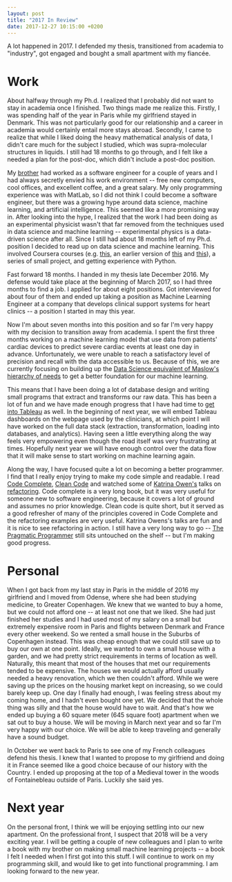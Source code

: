 ```yaml
---
layout: post
title: "2017 In Review"
date: 2017-12-27 10:15:00 +0200
---
```

A lot happened in 2017. I defended my thesis, transitioned from academia to "industry", got engaged and bought a small apartment with my fiancée. 

# Work
About halfway through my Ph.d. I realized that I probably did not want to stay in academia once I finished. Two things made me realize this. Firstly, I was spending half of the year in Paris while my girlfriend stayed in Denmark. This was not particularly good for our relationship and a career in academia would certainly entail more stays abroad. Secondly, I came to realize that while I liked doing the heavy mathematical analysis of data, I didn't care much for the subject I studied, which was supra-molecular structures in liquids. I still had 18 months to go through, and I felt like a needed a plan for the post-doc, which didn't include a post-doc position.

My [brother](https://twitter.com/mads_hartmann) had worked as a software engineer for a couple of years and I had always secretly envied his work environment --  free new computers, cool offices, and excellent coffee, and a great salary. My only programming experience was with  MatLab, so I did not think I could become a software engineer, but there was a growing hype around data science, machine learning, and artificial intelligence. This seemed like a more promising way in. After looking into the hype, I realized that the work I had been doing as an experimental physicist wasn't that far removed from the techniques used in data science and machine learning -- experimental physics is a data-driven science after all. Since I still had about 18 months left of my Ph.d. position I decided to read up on data science and machine learning. This involved Coursera courses (e.g. [this](https://www.coursera.org/learn/machine-learning), an earlier version of [this](https://www.coursera.org/specializations/recommender-systems) and [this](https://www.coursera.org/learn/reproducible-research)), a series of small project, and getting experience with Python.

Fast forward 18 months. I handed in my thesis late December 2016. My defense would take place at the beginning of March 2017, so I had three months to find a job. I applied for about eight positions. Got interviewed for about four of them and ended up taking a position as Machine Learning Engineer at a company that develops clinical support systems for heart clinics -- a position I started in may this year.

Now I'm about seven months into this position and so far I'm very happy with my decision to transition away from academia. I spent the first three months working on a machine learning model that use data from patients' cardiac devices to predict severe cardiac events at least one day in advance. Unfortunately, we were unable to reach a satisfactory level of precision and recall with the data accessible to us. Because of this, we are currently focusing on building up the [Data Science equivalent of Maslow's hierarchy of needs](https://hackernoon.com/the-ai-hierarchy-of-needs-18f111fcc007) to get a better foundation for our machine learning.

This means that I have been doing a lot of database design and writing small programs that extract and transforms our raw data. This has been a lot of fun and we have made enough progress that I have had time to [get into Tableau](http://mikkelhartmann.dk/getting-into/2017/12/09/getting-into-tableau.html) as well. In the beginning of next year, we will embed Tableau dashboards on the webpage used by the clinicians, at which point I will have worked on the full data stack (extraction, transformation, loading into databases, and analytics). Having seen a little everything along the way feels very empowering even though the road itself was very frustrating at times. Hopefully next year we will have enough control over the data flow that it will make sense to start working on machine learning again.

Along the way, I have focused quite a lot on becoming a better programmer. I find that I really enjoy trying to make my code simple and readable. I read [Code Complete](https://www.goodreads.com/book/show/4845.Code_Complete?from_search=true), [Clean Code](https://www.goodreads.com/book/show/3735293-clean-code?from_search=true) and watched some of [Katrina Owen's](http://www.kytrinyx.com/) talks on [refactoring](http://www.kytrinyx.com/talks/therapeutic-refactoring/). Code complete is a very long book, but it was very useful for someone new to software engineering, because it covers a lot of ground and assumes no prior knowledge. Clean code is quite short, but it served as a good refresher of many of the principles covered in Code Complete and the refactoring examples are very useful. Katrina Owens's talks are fun and it is nice to see refactoring in action. I still have a very long way to go -- [The Pragmatic Programmer](https://www.goodreads.com/book/show/4099.The_Pragmatic_Programmer?from_search=true) still sits untouched on the shelf -- but I'm making good progress.

# Personal
When I got back from my last stay in Paris in the middle of 2016 my girlfriend and I moved from Odense, where she had been studying medicine, to Greater Copenhagen. We knew that we wanted to buy a home, but we could not afford one -- at least not one that we liked. She had just finished her studies and I had used most of my salary on a small but extremely expensive room in Paris and flights between Denmark and France every other weekend. So we rented a small house in the Suburbs of Copenhagen instead. This was cheap enough that we could still save up to buy our own at one point. Ideally, we wanted to own a small house with a garden, and we had pretty strict requirements in terms of location as well. Naturally, this meant that most of the houses that met our requirements tended to be expensive. The houses we would actually afford usually needed a heavy renovation, which we then couldn't afford. While we were saving up the prices on the housing market kept on increasing, so we could barely keep up. One day I finally had enough, I was feeling stress about my coming home, and I hadn't even bought one yet. We decided that the whole thing was silly and that the house would have to wait. And that's how we ended up buying a 60 square meter (645 square foot) apartment when we sat out to buy a house. We will be moving in March next year and so far I'm very happy with our choice. We will be able to keep traveling and generally have a sound budget.

In October we went back to Paris to see one of my French colleagues defend his thesis. I knew that I wanted to propose to my girlfriend and doing it in France seemed like a good choice because of our history with the Country. I ended up proposing at the top of a Medieval tower in the woods of Fontainebleau outside of Paris. Luckily she said yes.

# Next year
On the personal front, I think we will be enjoying settling into our new apartment. On the professional front, I suspect that 2018 will be a very exciting year. I will be getting a couple of new colleagues and I plan to write a book with my brother on making small machine learning projects --  a book I felt I needed when I first got into this stuff. I will continue to work on my programming skill, and would like to get into functional programming. I am looking forward to the new year.